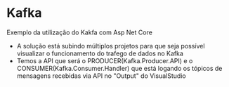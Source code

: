 # Kafka
Exemplo da utilização do Kakfa com Asp Net Core

* A solução está subindo múltiplos projetos para que seja possível visualizar o funcionamento do trafego de dados no Kafka
* Temos a API que será o PRODUCER(Kafka.Producer.API) e o CONSUMER(Kafka.Consumer.Handler) que está logando os tópicos de mensagens recebidas via API no "Output" do VisualStudio
